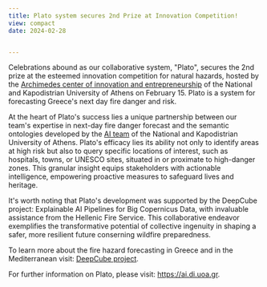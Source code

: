 ```yaml
---
title: Plato system secures 2nd Prize at Innovation Competition!
view: compact
date: 2024-02-28


---
```


Celebrations abound as our collaborative system, "Plato", secures the 2nd prize at the esteemed innovation competition for natural hazards, hosted by the <a href="https://archimedes.uoa.gr/">Archimedes center of innovation and entrepreneurship</a>  of the National and Kapodistrian University of Athens on February 15. Plato is a system for forecasting Greece's next day fire danger and risk.  

<!--more-->

At the heart of Plato's success lies a unique partnership between our team's expertise in next-day fire danger forecast and the semantic ontologies developed by the <a href="https://ai.di.uoa.gr">AI team</a> of the National and Kapodistrian University of Athens. Plato's efficacy lies its ability not only to identify areas at high risk but also to query specific locations of interest, such as hospitals, towns, or UNESCO sites, situated in or proximate to high-danger zones. This granular insight equips stakeholders with actionable intelligence, empowering proactive measures to safeguard lives and heritage.

It's worth noting that Plato's development was supported by the DeepCube project: Explainable AI Pipelines for Big Copernicus Data, with invaluable assistance from the Hellenic Fire Service. This collaborative endeavor exemplifies the transformative potential of collective ingenuity in shaping a safer, more resilient future conserning wildfire preparedness.

To learn more about the fire hazard forecasting in Greece and in the Mediterranean visit: <a href="https://deepcube-h2020.eu/use-cases/fire-hazard-forecasting-in-the-mediterranean/">DeepCube project</a>.
 
For further information on Plato, please visit: <a href="https://ai.di.uoa.gr">https://ai.di.uoa.gr</a>.

